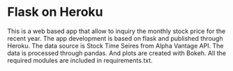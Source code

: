 # Flask on Heroku

This is a web based app that allow to inquiry the monthly stock price for the recent year. The app development is based on flask and published through Heroku. The data source is Stock Time Seires from Alpha Vantage API. The data is processed through pandas. And plots are created with Bokeh. All the required modules are included in requirements.txt.    

